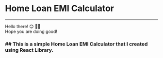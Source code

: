 
<h1> Home Loan EMI Calculator</h1>
<hr >
Hello there! 😊 👋🏻 
<br>
Hope you are doing good!
<br>
<h3>## This is a simple Home Loan EMI Calculator that I created using React Library.</h3>






